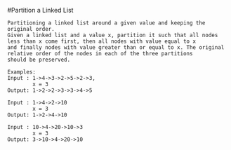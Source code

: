 #Partition a Linked List

	Partitioning a linked list around a given value and keeping the original order. 
	Given a linked list and a value x, partition it such that all nodes less than x come first, then all nodes with value equal to x 
	and finally nodes with value greater than or equal to x. The original relative order of the nodes in each of the three partitions 
	should be preserved. 

	Examples:
	Input : 1->4->3->2->5->2->3, 
        	x = 3
	Output: 1->2->2->3->3->4->5

	Input : 1->4->2->10 
        	x = 3
	Output: 1->2->4->10

	Input : 10->4->20->10->3 
	        x = 3
	Output: 3->10->4->20->10 